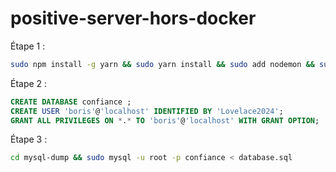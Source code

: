 # positive-server-hors-docker
Étape 1 :
```bash
sudo npm install -g yarn && sudo yarn install && sudo add nodemon && sudo apt-get install mysql-server && sudo mysql -u root
```

Étape 2 :
```sql
CREATE DATABASE confiance ;
CREATE USER 'boris'@'localhost' IDENTIFIED BY 'Lovelace2024';
GRANT ALL PRIVILEGES ON *.* TO 'boris'@'localhost' WITH GRANT OPTION;
```

Étape 3 :
```bash
cd mysql-dump && sudo mysql -u root -p confiance < database.sql
```
